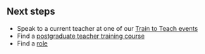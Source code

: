 <h2 id="next-steps" style="clear: both;">Next steps</h2>


* Speak to a current teacher at one of our [Train to Teach events](/event-categories/train-to-teach-events)
* Find a [postgraduate teacher training course](https://www.gov.uk/find-postgraduate-teacher-training-courses)
* Find a [role](https://teaching-vacancies.service.gov.uk/)
